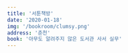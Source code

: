 ```yaml
---
title: '서툰책방'
date: '2020-01-18'
img: '/bookroom/clumsy.png'
address: '춘천'
book: '아무도 알려주지 않은 도서관 사서 실무'
---
```

